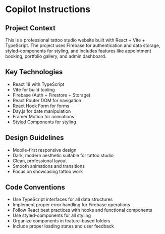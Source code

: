 # Copilot Instructions

<!-- Use this file to provide workspace-specific custom instructions to Copilot. For more details, visit https://code.visualstudio.com/docs/copilot/copilot-customization#_use-a-githubcopilotinstructionsmd-file -->

## Project Context

This is a professional tattoo studio website built with React + Vite + TypeScript. The project uses Firebase for authentication and data storage, styled-components for styling, and includes features like appointment booking, portfolio gallery, and admin dashboard.

## Key Technologies

- React 18 with TypeScript
- Vite for build tooling
- Firebase (Auth + Firestore + Storage)
- React Router DOM for navigation
- React Hook Form for forms
- Day.js for date manipulation
- Framer Motion for animations
- Styled Components for styling

## Design Guidelines

- Mobile-first responsive design
- Dark, modern aesthetic suitable for tattoo studio
- Clean, professional layout
- Smooth animations and transitions
- Focus on showcasing tattoo work

## Code Conventions

- Use TypeScript interfaces for all data structures
- Implement proper error handling for Firebase operations
- Follow React best practices with hooks and functional components
- Use styled-components for all styling
- Organize components in feature-based folders
- Include proper loading states and user feedback
